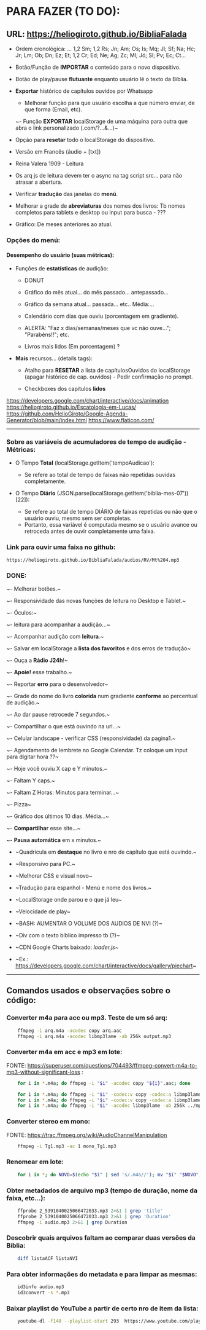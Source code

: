 # PARA FAZER (TO DO):

## URL: https://heliogiroto.github.io/BibliaFalada

- Ordem cronológica: ... 1,2 Sm; 1,2 Rs; Jn; Am; Os; Is; Mq; Jl; Sf; Na; Hc; Jr; Lm; Ob; Dn; Ez; Et; 1,2 Cr; Ed; Ne; Ag; Zc; Ml; Jó; Sl; Pv; Ec; Ct...

- Botão/Função de **IMPORTAR** o conteúdo para o novo dispositivo.

- Botão de play/pause **flutuante** enquanto usuário lê o texto da Bíblia.

- **Exportar** histórico de capítulos ouvidos por Whatsapp
	- Melhorar função para que usuário escolha a que número enviar, de que forma (Email, etc). 

	~- Função **EXPORTAR** localStorage de uma máquina para outra que abra o link personalizado (.com/?...&...)~

- Opção para **resetar** todo o localStorage do dispositivo.

- Versão em Francês (áudio + \[txt\])

- Reina Valera 1909 - Leitura

- Os arq js de leitura devem ter o async na tag script src... para não atrasar a abertura.

- Verificar **tradução** das janelas do **menú**.

- Melhorar a grade de **abreviaturas** dos nomes dos livros: Tb nomes completos para tablets e desktop ou input para busca - ???

- Gráfico: De meses anteriores ao atual.


### Opções do menú:

#### Desempenho do usuário (suas métricas):

- Funções de **estatísticas** de audição:
	- DONUT
	- Gráfico do mês atual... do mês passado... antepassado...
	- Gráfico da semana atual... passada... etc.. Média:...
	- Calendário com dias que ouviu (porcentagem em gradiente).

	- ALERTA: "Faz x dias/semanas/meses que vc não ouve..."; "Parabéns!!"; etc.
	- Livros mais lidos (Em porcentagem) ? 


- **Mais** recursos... (details tags):

	- Atalho para **RESETAR** a lista de capítulosOuvidos do localStorage (apagar histórico de cap. ouvidos) - Pedir confirmação no prompt.
	
	- Checkboxes dos capítulos **lidos**



https://developers.google.com/chart/interactive/docs/animation
https://heliogiroto.github.io/Escatologia-em-Lucas/
https://github.com/HelioGiroto/Google-Agenda-Generator/blob/main/index.html
https://www.flaticon.com/

---


### Sobre as variáveis de acumuladores de tempo de audição - Métricas:
- O Tempo **Total** (localStorage.getItem('tempoAudicao'):
	- Se refere ao total de tempo de faixas não repetidas ouvidas completamente.

- O Tempo **Diário** (JSON.parse(localStorage.getItem('biblia-mes-07'))[22]):
	- Se refere ao total de tempo DIÁRIO de faixas repetidas ou não que o usuário ouviu, mesmo sem ser completas.
	- Portanto, essa variável é computada mesmo se o usuário avance ou retroceda antes de ouvir completamente uma faixa.


### Link para ouvir uma faixa no github:
	https://heliogiroto.github.io/BibliaFalada/audios/RV/Mt%204.mp3



### DONE:

~- Melhorar botões.~

~- Responsividade das novas funções de leitura no Desktop e Tablet.~

~- Óculos:~

~- leitura para acompanhar a audição...~

~- Acompanhar audição com **leitura**.~

~- Salvar em localStorage a **lista dos favoritos** e dos erros de tradução~

~- Ouça a **Rádio J24h**!~
 
~- **Apoie!** esse trabalho.~

~- Reportar **erro** para o desenvolvedor~

~- Grade do nome do livro **colorida** num gradiente **conforme** ao percentual de audição.~

~- Ao dar pause retrocede 7 segundos.~

~- Compartilhar o que está ouvindo na url...~

~- Celular landscape - verificar CSS (responsividade) da pagina1.~

~- Agendamento de lembrete no Google Calendar. Tz coloque um input para digitar hora ??~

~- Hoje você ouviu X cap e Y minutos.~

~- Faltam Y caps.~

~- Faltam Z Horas: Minutos para terminar...~

~- Pizza~

~- Gráfico dos últimos 10 dias. Média...~

~- **Compartilhar** esse site...~

~- **Pausa automática** em x minutos.~

- ~Quadrícula em **destaque** no livro e nro de capítulo que está ouvindo.~

- ~Responsivo para PC.~

- ~Melhorar CSS e visual novo~

- ~Tradução para espanhol - Menú e nome dos livros.~

- ~LocalStorage onde parou e o que já leu~

- ~Velocidade de play~

- ~BASH: AUMENTAR O VOLUME DOS AUDIOS DE NVI (?)~

- ~Div com o texto bíblico impresso tb (?)~

- ~CDN Google Charts baixado: *loader.js*~

- ~Ex.: https://developers.google.com/chart/interactive/docs/gallery/piechart~

---

## Comandos usados e observações sobre o código:

### Converter m4a para acc ou mp3. Teste de um só arq:
~~~bash
	ffmpeg -i arq.m4a -acodec copy arq.aac
	ffmpeg -i arq.m4a -acodec libmp3lame -ab 256k output.mp3
~~~

### Converter m4a em acc e mp3 em lote:
FONTE: https://superuser.com/questions/704493/ffmpeg-convert-m4a-to-mp3-without-significant-loss :
~~~bash
 	for i in *.m4a; do ffmpeg -i "$i" -acodec copy "${i}".aac; done

	for i in *.m4a; do ffmpeg -i "$i" -codec:v copy -codec:a libmp3lame -q:a 2 ../mp3/"${i}.mp3"; done
	for i in *.m4a; do ffmpeg -i "$i" -codec:v copy -codec:a libmp3lame -q:a 0 ../mp3/"$i".mp3; done    # usei esse!
	for i in *.m4a; do ffmpeg -i "$i" -acodec libmp3lame -ab 256k ../mp3/"$i".mp3; done
~~~

### Converter stereo em mono:
FONTE: https://trac.ffmpeg.org/wiki/AudioChannelManipulation
~~~bash
	ffmpeg -i Tg1.mp3 -ac 1 mono_Tg1.mp3
~~~

### Renomear em lote:
~~~bash
	for i in *; do NOVO=$(echo "$i" | sed 's/.m4a//'); mv "$i" "$NOVO"; done
~~~

### Obter metadados de arquivo mp3 (tempo de duração, nome da faixa, etc...):
~~~bash
	ffprobe 2_5391040025066472033.mp3 2>&1 | grep 'title'
 	ffprobe 2_5391040025066472033.mp3 2>&1 | grep 'Duration'
	ffmpeg -i audio.mp3 2>&1 | grep Duration

~~~

### Descobrir quais arquivos faltam ao comparar duas versões da Bíblia:
~~~bash
	diff listaACF listaNVI 
~~~


### Para obter informações do metadata e para limpar as mesmas:
~~~bash
	id3info audio.mp3 
 	id3convert -s *.mp3 
~~~


### Baixar playlist do YouTube a partir de certo nro de item da lista:
~~~bash
	youtube-dl -f140 --playlist-start 293  https://www.youtube.com/playlist?list=PL3aVKqLhcR7W-PUzBT2_cOifNPQIh-SDp
~~~


